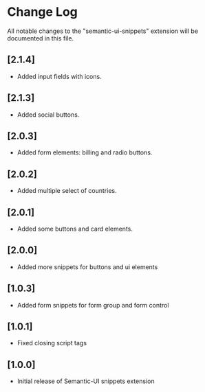 # Change Log
All notable changes to the "semantic-ui-snippets" extension will be documented in this file.

## [2.1.4]
- Added input fields with icons.

## [2.1.3]
- Added social buttons.

## [2.0.3]
- Added form elements: billing and radio buttons.

## [2.0.2]
- Added multiple select of countries.

## [2.0.1]
- Added some buttons and card elements.

## [2.0.0]
- Added more snippets for buttons and ui elements

## [1.0.3]
- Added form snippets for form group and form control

## [1.0.1]
- Fixed closing script tags

## [1.0.0]
- Initial release of Semantic-UI snippets extension